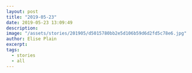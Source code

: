 ```yaml
---
layout: post
title: "2019-05-23"
date: 2019-05-23 13:09:49
description: 
image: "/assets/stories/201905/d5015780bb2e5d106b59d6d2fd5c78e6.jpg"
author: Elise Plain
excerpt: 
tags: 
  - stories
  - all
---
```



<p></p>
